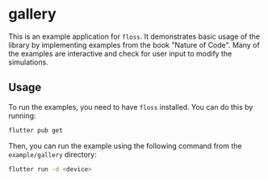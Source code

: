 # gallery

This is an example application for `floss`. It demonstrates basic usage of the
library by implementing examples from the book "Nature of Code". Many of the
examples are interactive and check for user input to modify the simulations.

## Usage
To run the examples, you need to have `floss` installed. You can do this by running:

```bash
flutter pub get
```

Then, you can run the example using the following command from the
`example/gallery` directory:

```bash
flutter run -d <device>
```